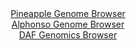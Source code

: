 <div id="Pineapple_Genome_Browser" align="center">
  <a href="https://igv.org/app/?sessionURL=blob:zZPRbtowFIbfxVKrTQpJnIRAIlUTpZRRNqhgKStVFZnESbw6tms7gRbx7vOqTbtZpXKxaZIvjo.Off7z._MetFgqwhmIgWfDrg0hsICq.HaJakHxDNVYgbhAVGELSFxgiVmGQbwHBVIaJYtP5mSltVCx4xAtOjViJbeVb6MaPXOGtsrOeO0MOaVowyXSXCrnXKKWO6RsO1u8QULYprdvd50caeQgKirOFHcEZmW6Nfelv1JpiRmvcVo3VJMXAanRYzTmdoE.DFbLQZZhpab4aZKfDaaTwY0_StbjcLhO5h9XSbg6XZKSId1IfLbMZ8sT71KsH67PpyboB7NvS7Gb1PTrPBt_PvEvTkc7QSRWZ7AH.34YREHfmENYjnf_09xmkSNnn_AqLBdkng1vk4u1v0sq6PenIUV1_49zR.BgAcqzxrAAskr2YuhavhtaXS_s_Ahh33LdyLgjOQHx3b0FtETZgym_2wP9JAwxQOHH5gUeC3CZYwniTuS6PRhFXjfoBW4UwYO1B42kf8_ay2QR9Vxv4HlhWhCqDc55qphQNmLMbrPCLp.P9PI2DMmc5jfD7ihoksXzdTByw9WgSkTwipcWMK1fns8M.hZF_4S6twix9eZY1MbDMYErhBGvv1xB77Hh80yb70ZVe.Kd81ctOs6egssaaVNvMmb7k7gWSYKYNomWKLIhlOinlXGSb0EMPd.ACzJOuSERyHLzzrVcC3bd978B9Q_3h.8-">Pineapple Genome Browser</a>
</div>
<div id="Alphonso_Genome_Browser" align="center">
  <a href="https://igv.org/app/?sessionURL=blob:zZJRa9swFIX_i6BlA8e27DiODWF4TdN2zdrizAlNKebGlh01tuRIitM25L9PCxt7WaF52BjoQbpc6Z5z9O1QS4SknKEQOSb2TIyRgeSSbydQNxW5gZpIFBZQSWIgQQoiCMsICneoAKkgicf65lKpRoaWRVXTqYGV3JSuCTW8cgZbaWa8ts54VcGCC1BcSOuzgJZbtGw7W7KApjH1bNf0rBwUWFA1S84ktxrCynSr30t_ldKSMF6TtN5Uih4EpFqP1pibBXyKZpMoy4iU1.TlKh9E11fR1D1P5he9s3lyezlLerPTCS0ZqI0gg_judc3ugq5T..Oxmn.DtXulLoLJEGcn7vD0_LmhgsgB9nHf7Xl20NXBUJaT5__Js170SN_96cVM3OTbE2fUPHXjUf_Wc_pL5a_UfSLfcL43UMWzjSYBZUvhh9g2XLtneE6v82OL.4ZtBzofwSkKHx4NpARkK93.sEPqpdG8IEnWmwM6BuIiJwKFncC2fRwEjtf1u3YQ4L2xQxtR_b1wR0kc.LYTOU4vLWilNMx5KlkjTWDMbLPCLF.PTPNL3ibjajSbrBwxeo7XZ9DEU7eM4vWfKfK0fz368IHa6HsU_RPu3iPEVItjYbu_U5dP.ebr01wNb_n1ajLF0Y0mzxnOSflmQMeFU3BRg9L9uqKPP3lrQVBgShdaKumCVlS9zHSOfItC7LgaW5TximsOkSgXH2zDNrBnf_yNp7t_3H8H">Alphonso Genome Browser</a>
</div>


<div id="DAF_Genomics_Browser" align="center">
  <a href="https://igv.org/app/?sessionURL=blob:tZFra9swFIb_iyD9ZDuWfIsNYbhb0_VCRxPcbC0lnNlyrM2yHEmenYb89wmvY7ALY9CBJCTO5X11ngP6QqViokEJIg4OHIyRhVQl.hXwtqY3wKlCSQm1ohaStKSSNjlFyQGVoDRky2tTWWndqmQ6LaC0t7QRnOXKUZ4Dra1EpytqUm3iAIcn0UCvnFxwk6xhCnVbiUaJKeQ5Vcp2py1ttpsezPE9thlb0g3vas1G1Y0xYYwVTgnGLWsKOvzFyH9QNou9SterdKy_ovuLYp5eXaR33ll2fx6.vs_evV1n4fpkxbYN6E7S.afdfkIWacj7Xdovob4bAs7cSBFeDmLivTk5G1omqZrjCM.8MHAJRkcL1SLvDASUVxIn2LciMrOI79vPVy8IzRSkYCh5eLSQlpB_NukPB6T3rUGFFN11IzULCVlQiRI7dt0IxzEJ_Mh34xgfrQPqZP3CLBfZMo5ckhISOh.BG_2S1eMAjdCvwZcC.VNns_8V1PD.0lvoD6c69W7PM7a9bifkNJU7oS9n7m9BEeP_jx8rheSgTejb8xkL1EaP00b_4OIdH49fAQ--">DAF Genomics Browser</a>
</div>
